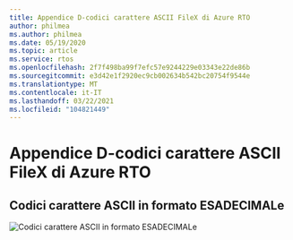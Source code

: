 ```yaml
---
title: Appendice D-codici carattere ASCII FileX di Azure RTO
author: philmea
ms.author: philmea
ms.date: 05/19/2020
ms.topic: article
ms.service: rtos
ms.openlocfilehash: 2f7f498ba99f7efc57e9244229e03343e22de86b
ms.sourcegitcommit: e3d42e1f2920ec9cb002634b542bc20754f9544e
ms.translationtype: MT
ms.contentlocale: it-IT
ms.lasthandoff: 03/22/2021
ms.locfileid: "104821449"
---
```

# <a name="appendix-d---azure-rtos-filex-ascii-character-codes"></a>Appendice D-codici carattere ASCII FileX di Azure RTO

## <a name="ascii-character-codes-in-hex"></a>**Codici carattere ASCII in formato ESADECIMALe**

![Codici carattere ASCII in formato ESADECIMALe](./media/user-guide/ascii-character-codes-hex.png)
